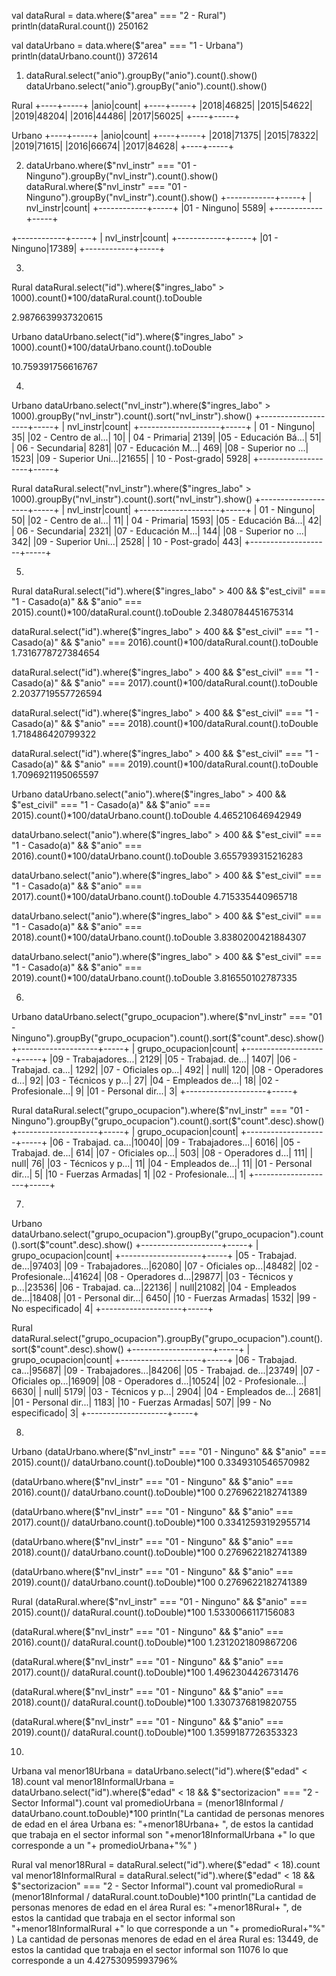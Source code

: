 val dataRural = data.where($"area" === "2 - Rural")
println(dataRural.count())
250162

val dataUrbano = data.where($"area" === "1 - Urbana")
println(dataUrbano.count())
372614

1. dataRural.select("anio").groupBy("anio").count().show()
dataUrbano.select("anio").groupBy("anio").count().show()


Rural
+----+-----+
|anio|count|
+----+-----+
|2018|46825|
|2015|54622|
|2019|48204|
|2016|44486|
|2017|56025|
+----+-----+

Urbano
+----+-----+
|anio|count|
+----+-----+
|2018|71375|
|2015|78322|
|2019|71615|
|2016|66674|
|2017|84628|
+----+-----+

2. dataUrbano.where($"nvl_instr" === "01 - Ninguno").groupBy("nvl_instr").count().show()
dataRural.where($"nvl_instr" === "01 - Ninguno").groupBy("nvl_instr").count().show()
+------------+-----+
|   nvl_instr|count|
+------------+-----+
|01 - Ninguno| 5589|
+------------+-----+

+------------+-----+
|   nvl_instr|count|
+------------+-----+
|01 - Ninguno|17389|
+------------+-----+

3.
Rural
dataRural.select("id").where($"ingres_labo" > 1000).count()*100/dataRural.count().toDouble

2.9876639937320615

Urbano
dataUrbano.select("id").where($"ingres_labo" > 1000).count()*100/dataUrbano.count().toDouble

10.759391756616767

4.
Urbano 
dataUrbano.select("nvl_instr").where($"ingres_labo" > 1000).groupBy("nvl_instr").count().sort("nvl_instr").show()
+--------------------+-----+
|           nvl_instr|count|
+--------------------+-----+
|        01 - Ninguno|   35|
|02 - Centro de al...|   10|
|       04 - Primaria| 2139|
|05 - Educación Bá...|   51|
|     06 - Secundaria| 8281|
|07 - Educación  M...|  469|
|08 - Superior no ...| 1523|
|09 - Superior Uni...|21655|
|     10 - Post-grado| 5928|
+--------------------+-----+

Rural
dataRural.select("nvl_instr").where($"ingres_labo" > 1000).groupBy("nvl_instr").count().sort("nvl_instr").show()
+--------------------+-----+
|           nvl_instr|count|
+--------------------+-----+
|        01 - Ninguno|   50|
|02 - Centro de al...|   11|
|       04 - Primaria| 1593|
|05 - Educación Bá...|   42|
|     06 - Secundaria| 2321|
|07 - Educación  M...|  144|
|08 - Superior no ...|  342|
|09 - Superior Uni...| 2528|
|     10 - Post-grado|  443|
+--------------------+-----+

5. 	

Rural
dataRural.select("id").where($"ingres_labo" > 400 && $"est_civil" === "1 - Casado(a)" && $"anio" === 2015).count()*100/dataRural.count().toDouble
2.3480784451675314

dataRural.select("id").where($"ingres_labo" > 400 && $"est_civil" === "1 - Casado(a)" && $"anio" === 2016).count()*100/dataRural.count().toDouble
1.7316778727384654

dataRural.select("id").where($"ingres_labo" > 400 && $"est_civil" === "1 - Casado(a)" && $"anio" === 2017).count()*100/dataRural.count().toDouble
2.2037719557726594

dataRural.select("id").where($"ingres_labo" > 400 && $"est_civil" === "1 - Casado(a)" && $"anio" === 2018).count()*100/dataRural.count().toDouble
1.718486420799322

 dataRural.select("id").where($"ingres_labo" > 400 && $"est_civil" === "1 - Casado(a)" && $"anio" === 2019).count()*100/dataRural.count().toDouble
1.7096921195065597

Urbano
dataUrbano.select("anio").where($"ingres_labo" > 400 && $"est_civil" === "1 - Casado(a)" && $"anio" === 2015).count()*100/dataUrbano.count().toDouble
 4.465210646942949

dataUrbano.select("anio").where($"ingres_labo" > 400 && $"est_civil" === "1 - Casado(a)" && $"anio" === 2016).count()*100/dataUrbano.count().toDouble
3.6557939315216283

dataUrbano.select("anio").where($"ingres_labo" > 400 && $"est_civil" === "1 - Casado(a)" && $"anio" === 2017).count()*100/dataUrbano.count().toDouble
4.715335440965718

 dataUrbano.select("anio").where($"ingres_labo" > 400 && $"est_civil" === "1 - Casado(a)" && $"anio" === 2018).count()*100/dataUrbano.count().toDouble
3.8380200421884307

dataUrbano.select("anio").where($"ingres_labo" > 400 && $"est_civil" === "1 - Casado(a)" && $"anio" === 2019).count()*100/dataUrbano.count().toDouble
3.816550102787335

6. 
Urbano
dataUrbano.select("grupo_ocupacion").where($"nvl_instr" === "01 - Ninguno").groupBy("grupo_ocupacion").count().sort($"count".desc).show()
+--------------------+-----+
|     grupo_ocupacion|count|
+--------------------+-----+
|09 - Trabajadores...| 2129|
|05 - Trabajad. de...| 1407|
|06 - Trabajad. ca...| 1292|
|07 - Oficiales op...|  492|
|                null|  120|
|08 - Operadores d...|   92|
|03 - Técnicos y p...|   27|
|04 - Empleados de...|   18|
|02 - Profesionale...|    9|
|01 - Personal dir...|    3|
+--------------------+-----+

Rural
dataRural.select("grupo_ocupacion").where($"nvl_instr" === "01 - Ninguno").groupBy("grupo_ocupacion").count().sort($"count".desc).show()
+--------------------+-----+
|     grupo_ocupacion|count|
+--------------------+-----+
|06 - Trabajad. ca...|10040|
|09 - Trabajadores...| 6016|
|05 - Trabajad. de...|  614|
|07 - Oficiales op...|  503|
|08 - Operadores d...|  111|
|                null|   76|
|03 - Técnicos y p...|   11|
|04 - Empleados de...|   11|
|01 - Personal dir...|    5|
|10 - Fuerzas Armadas|    1|
|02 - Profesionale...|    1|
+--------------------+-----+

7. 

Urbano
dataUrbano.select("grupo_ocupacion").groupBy("grupo_ocupacion").count().sort($"count".desc).show()
+--------------------+-----+
|     grupo_ocupacion|count|
+--------------------+-----+
|05 - Trabajad. de...|97403|
|09 - Trabajadores...|62080|
|07 - Oficiales op...|48482|
|02 - Profesionale...|41624|
|08 - Operadores d...|29877|
|03 - Técnicos y p...|23536|
|06 - Trabajad. ca...|22136|
|                null|21082|
|04 - Empleados de...|18408|
|01 - Personal dir...| 6450|
|10 - Fuerzas Armadas| 1532|
|99 - No especificado|    4|
+--------------------+-----+

Rural
dataRural.select("grupo_ocupacion").groupBy("grupo_ocupacion").count().sort($"count".desc).show()
+--------------------+-----+
|     grupo_ocupacion|count|
+--------------------+-----+
|06 - Trabajad. ca...|95687|
|09 - Trabajadores...|84206|
|05 - Trabajad. de...|23749|
|07 - Oficiales op...|16909|
|08 - Operadores d...|10524|
|02 - Profesionale...| 6630|
|                null| 5179|
|03 - Técnicos y p...| 2904|
|04 - Empleados de...| 2681|
|01 - Personal dir...| 1183|
|10 - Fuerzas Armadas|  507|
|99 - No especificado|    3|
+--------------------+-----+

8. 
Urbano
(dataUrbano.where($"nvl_instr" === "01 - Ninguno" && $"anio" === 2015).count()/ dataUrbano.count().toDouble)*100
0.3349310546570982

(dataUrbano.where($"nvl_instr" === "01 - Ninguno" && $"anio" === 2016).count()/ dataUrbano.count().toDouble)*100
0.2769622182741389

(dataUrbano.where($"nvl_instr" === "01 - Ninguno" && $"anio" === 2017).count()/ dataUrbano.count().toDouble)*100
0.33412593192955714

(dataUrbano.where($"nvl_instr" === "01 - Ninguno" && $"anio" === 2018).count()/ dataUrbano.count().toDouble)*100
0.2769622182741389

 (dataUrbano.where($"nvl_instr" === "01 - Ninguno" && $"anio" === 2019).count()/ dataUrbano.count().toDouble)*100
0.2769622182741389

Rural
(dataRural.where($"nvl_instr" === "01 - Ninguno" && $"anio" === 2015).count()/ dataRural.count().toDouble)*100
1.5330066117156083

(dataRural.where($"nvl_instr" === "01 - Ninguno" && $"anio" === 2016).count()/ dataRural.count().toDouble)*100
1.2312021809867206

(dataRural.where($"nvl_instr" === "01 - Ninguno" && $"anio" === 2017).count()/ dataRural.count().toDouble)*100
1.4962304426731476

(dataRural.where($"nvl_instr" === "01 - Ninguno" && $"anio" === 2018).count()/ dataRural.count().toDouble)*100
1.3307376819820755

(dataRural.where($"nvl_instr" === "01 - Ninguno" && $"anio" === 2019).count()/ dataRural.count().toDouble)*100
1.3599187726353323

10.
Urbana
val menor18Urbana = dataUrbano.select("id").where($"edad" < 18).count
val menor18InformalUrbana = dataUrbano.select("id").where($"edad" < 18 && $"sectorizacion" === "2 - Sector Informal").count
val promedioUrbana = (menor18Informal / dataUrbano.count.toDouble)*100
println("La cantidad de personas menores de edad en el área Urbana es: "+menor18Urbana+ ", de estos la cantidad que trabaja en el sector informal son "+menor18InformalUrbana +" lo que corresponde a un "+ promedioUrbana+"%" )

Rural
val menor18Rural = dataRural.select("id").where($"edad" < 18).count
val menor18InformalRural = dataRural.select("id").where($"edad" < 18 && $"sectorizacion" === "2 - Sector Informal").count
val promedioRural = (menor18Informal / dataRural.count.toDouble)*100
println("La cantidad de personas menores de edad en el área Rural es: "+menor18Rural+ ", de estos la cantidad que trabaja en el sector informal son "+menor18InformalRural +" lo que corresponde a un "+ promedioRural+"%" )
La cantidad de personas menores de edad en el área Rural es: 13449, de estos la cantidad que trabaja en el sector informal son 11076 lo que corresponde a un 4.42753095993796%
